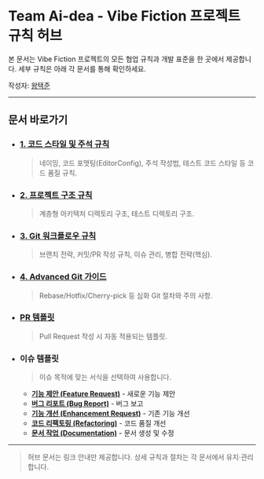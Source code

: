 # Team Ai-dea - Vibe Fiction 프로젝트 규칙 허브

본 문서는 Vibe Fiction 프로젝트의 모든 협업 규칙과 개발 표준을 한 곳에서 제공합니다.
세부 규칙은 아래 각 문서를 통해 확인하세요.

작성자: [왕택준](https://github.com/TJK98)

---

## 문서 바로가기

*   ### [1. 코드 스타일 및 주석 규칙](docs/code-style.md)
    > 네이밍, 코드 포맷팅(EditorConfig), 주석 작성법, 테스트 코드 스타일 등 코드 품질 규칙.

*   ### [2. 프로젝트 구조 규칙](docs/project-structure.md)
    > 계층형 아키텍처 디렉토리 구조, 테스트 디렉토리 구조.

*   ### [3. Git 워크플로우 규칙](docs/workflow.md)
    > 브랜치 전략, 커밋/PR 작성 규칙, 이슈 관리, 병합 전략(핵심).

*   ### [4. Advanced Git 가이드](docs/advanced-git-guide.md)
    > Rebase/Hotfix/Cherry-pick 등 심화 Git 절차와 주의 사항.

*   ### [PR 템플릿](.github/PULL_REQUEST_TEMPLATE.md)
    > Pull Request 작성 시 자동 적용되는 템플릿.

*   ### 이슈 템플릿
    > 이슈 목적에 맞는 서식을 선택하여 사용합니다.
    *   [**기능 제안 (Feature Request)**](.github/ISSUE_TEMPLATE/feature_request.md) - 새로운 기능 제안
    *   [**버그 리포트 (Bug Report)**](.github/ISSUE_TEMPLATE/bug_report.md) - 버그 보고
    *   [**기능 개선 (Enhancement Request)**](.github/ISSUE_TEMPLATE/enhancement_request.md) - 기존 기능 개선
    *   [**코드 리팩토링 (Refactoring)**](.github/ISSUE_TEMPLATE/refactor.md) - 코드 품질 개선
    *   [**문서 작업 (Documentation)**](.github/ISSUE_TEMPLATE/docs.md) - 문서 생성 및 수정

---

> 허브 문서는 링크 안내만 제공합니다. 상세 규칙과 절차는 각 문서에서 유지·관리합니다.
